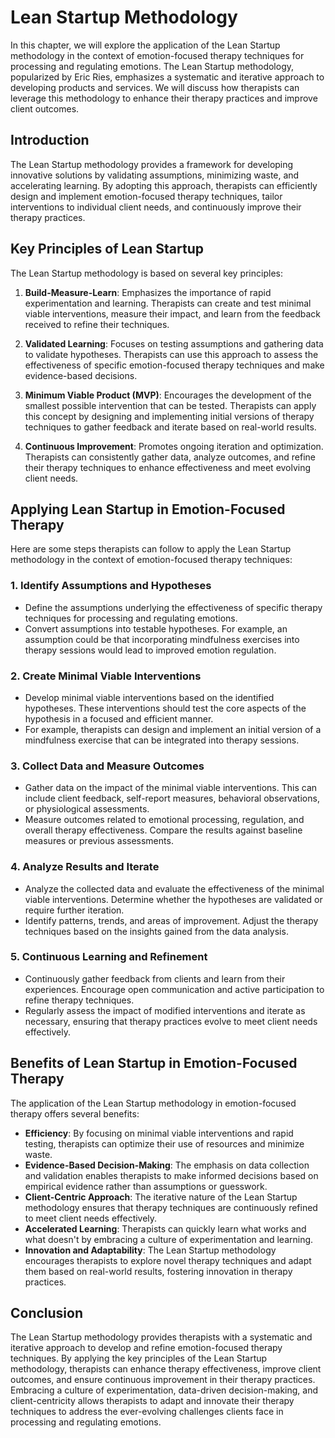 Lean Startup Methodology
=================================

In this chapter, we will explore the application of the Lean Startup methodology in the context of emotion-focused therapy techniques for processing and regulating emotions. The Lean Startup methodology, popularized by Eric Ries, emphasizes a systematic and iterative approach to developing products and services. We will discuss how therapists can leverage this methodology to enhance their therapy practices and improve client outcomes.

**Introduction**
----------------

The Lean Startup methodology provides a framework for developing innovative solutions by validating assumptions, minimizing waste, and accelerating learning. By adopting this approach, therapists can efficiently design and implement emotion-focused therapy techniques, tailor interventions to individual client needs, and continuously improve their therapy practices.

**Key Principles of Lean Startup**
----------------------------------

The Lean Startup methodology is based on several key principles:

1. **Build-Measure-Learn**: Emphasizes the importance of rapid experimentation and learning. Therapists can create and test minimal viable interventions, measure their impact, and learn from the feedback received to refine their techniques.

2. **Validated Learning**: Focuses on testing assumptions and gathering data to validate hypotheses. Therapists can use this approach to assess the effectiveness of specific emotion-focused therapy techniques and make evidence-based decisions.

3. **Minimum Viable Product (MVP)**: Encourages the development of the smallest possible intervention that can be tested. Therapists can apply this concept by designing and implementing initial versions of therapy techniques to gather feedback and iterate based on real-world results.

4. **Continuous Improvement**: Promotes ongoing iteration and optimization. Therapists can consistently gather data, analyze outcomes, and refine their therapy techniques to enhance effectiveness and meet evolving client needs.

**Applying Lean Startup in Emotion-Focused Therapy**
----------------------------------------------------

Here are some steps therapists can follow to apply the Lean Startup methodology in the context of emotion-focused therapy techniques:

### 1. **Identify Assumptions and Hypotheses**

* Define the assumptions underlying the effectiveness of specific therapy techniques for processing and regulating emotions.
* Convert assumptions into testable hypotheses. For example, an assumption could be that incorporating mindfulness exercises into therapy sessions would lead to improved emotion regulation.

### 2. **Create Minimal Viable Interventions**

* Develop minimal viable interventions based on the identified hypotheses. These interventions should test the core aspects of the hypothesis in a focused and efficient manner.
* For example, therapists can design and implement an initial version of a mindfulness exercise that can be integrated into therapy sessions.

### 3. **Collect Data and Measure Outcomes**

* Gather data on the impact of the minimal viable interventions. This can include client feedback, self-report measures, behavioral observations, or physiological assessments.
* Measure outcomes related to emotional processing, regulation, and overall therapy effectiveness. Compare the results against baseline measures or previous assessments.

### 4. **Analyze Results and Iterate**

* Analyze the collected data and evaluate the effectiveness of the minimal viable interventions. Determine whether the hypotheses are validated or require further iteration.
* Identify patterns, trends, and areas of improvement. Adjust the therapy techniques based on the insights gained from the data analysis.

### 5. **Continuous Learning and Refinement**

* Continuously gather feedback from clients and learn from their experiences. Encourage open communication and active participation to refine therapy techniques.
* Regularly assess the impact of modified interventions and iterate as necessary, ensuring that therapy practices evolve to meet client needs effectively.

**Benefits of Lean Startup in Emotion-Focused Therapy**
-------------------------------------------------------

The application of the Lean Startup methodology in emotion-focused therapy offers several benefits:

* **Efficiency**: By focusing on minimal viable interventions and rapid testing, therapists can optimize their use of resources and minimize waste.
* **Evidence-Based Decision-Making**: The emphasis on data collection and validation enables therapists to make informed decisions based on empirical evidence rather than assumptions or guesswork.
* **Client-Centric Approach**: The iterative nature of the Lean Startup methodology ensures that therapy techniques are continuously refined to meet client needs effectively.
* **Accelerated Learning**: Therapists can quickly learn what works and what doesn't by embracing a culture of experimentation and learning.
* **Innovation and Adaptability**: The Lean Startup methodology encourages therapists to explore novel therapy techniques and adapt them based on real-world results, fostering innovation in therapy practices.

**Conclusion**
--------------

The Lean Startup methodology provides therapists with a systematic and iterative approach to develop and refine emotion-focused therapy techniques. By applying the key principles of the Lean Startup methodology, therapists can enhance therapy effectiveness, improve client outcomes, and ensure continuous improvement in their therapy practices. Embracing a culture of experimentation, data-driven decision-making, and client-centricity allows therapists to adapt and innovate their therapy techniques to address the ever-evolving challenges clients face in processing and regulating emotions.
